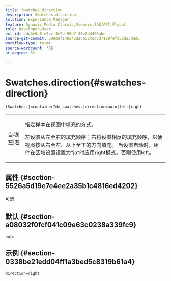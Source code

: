 ```yaml
---
title: Swatches.direction
description: Swatches.direction
solution: Experience Manager
feature: Dynamic Media Classic,Viewers,SDK/API,Flyout
role: Developer,User
exl-id: bdc3e5a8-e7cc-4e7b-98e7-30c0d4496abe
source-git-commit: 50dddf148345d2ca5243d5d7108fefa56d23dad6
workflow-type: tm+mt
source-wordcount: '56'
ht-degree: 5%

---
```


# Swatches.direction{#swatches-direction}

`[Swatches.|<containerId>_swatches.]direction=auto|left|right`

<table id="table_8DA8AC17A6FB4EC09DC9384B812D841C"> 
 <tbody> 
  <tr> 
   <td colname="col1"> <p> <span class="codeph">自动|左|右</span> </p> </td> 
   <td colname="col2"> <p> 指定样本在视图中填充的方式。 </p> <p> <span class="codeph">左</span>设置从左至右的填充顺序；<span class="codeph">右</span>将设置相反的填充顺序，以便视图按从右至左、从上至下的方向填充。 当设置<span class="codeph">自动</span>时，组件在区域设置设置为<span class="codeph">“ja”</span>时应用right模式，否则使用left。 </p> </td> 
  </tr> 
 </tbody> 
</table>

## 属性 {#section-5526a5d19e7e4ee2a35b1c4816ed4202}

可选.

## 默认 {#section-a08032f0fcf041c09e63c0238a339fc9}

`auto`

## 示例 {#section-0338be21edd04ff1a3bed5c8319b61a4}

`direction=right`
